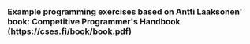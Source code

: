 ### Example programming exercises based on Antti Laaksonen' book: Competitive Programmer's Handbook (https://cses.fi/book/book.pdf)

